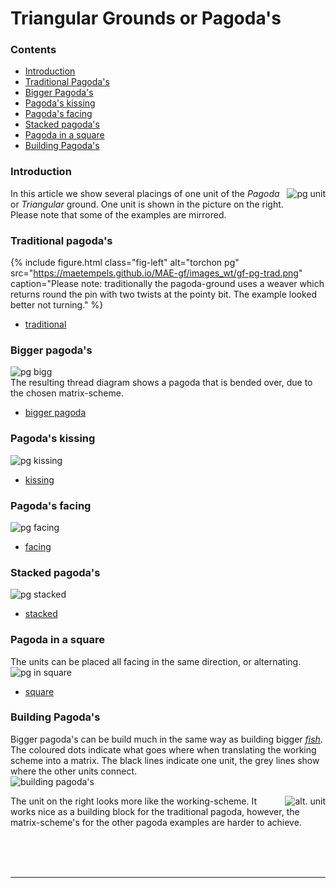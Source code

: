 # Triangular Grounds or Pagoda's

### Contents
* [Introduction](#introduction)
* [Traditional Pagoda's](#traditional-pagodas)
* [Bigger Pagoda's](#bigger-pagodas)
* [Pagoda's kissing](#pagodas-kissing)
* [Pagoda's facing](#pagodas-facing)
* [Stacked pagoda's](#stacked-pagodas)
* [Pagoda in a square](#pagoda-in-a-square)
* [Building Pagoda's](#building-pagodas)

### Introduction
<img alt="pg unit" align="right" src="https://maetempels.github.io/MAE-gf/images_wt/gf-pg-unit.png">

In this article we show several placings of one unit of the _Pagoda_ or _Triangular_ ground. One unit is shown in 
the picture on the right.          
Please note that some of the examples are mirrored.         

### Traditional pagoda's
{% include figure.html 
  class="fig-left" alt="torchon pg" 
  src="https://maetempels.github.io/MAE-gf/images_wt/gf-pg-trad.png" 
  caption="Please note: traditionally the pagoda-ground uses a weaver which returns round the pin with two twists at the pointy bit. The example looked better not turning." %}

* [traditional][ex-trad] 

### Bigger pagoda's
![pg bigg][pg-bigg]      
The resulting thread diagram shows a pagoda that is bended over, due to the chosen matrix-scheme.        
* [bigger pagoda][ex-bigg]
 
### Pagoda's kissing
![pg kissing][pg-kiss]
* [kissing][ex-kiss] 

### Pagoda's facing
![pg facing][pg-face]
* [facing][ex-face]

### Stacked pagoda's
![pg stacked][pg-stck]
* [stacked][ex-stck]
         
### Pagoda in a square
The units can be placed all facing in the same direction, or alternating.    
![pg in square][pg-sqre]       
* [square][ex-sqre]

### Building Pagoda's
Bigger pagoda's can be build much in the same way as building bigger [_fish_][fish-page].            
The coloured dots indicate what goes where when translating the working scheme into a matrix. The black lines indicate one unit, the grey lines show where the other units connect.         
![building pagoda's][build pagoda]

<img alt="alt. unit" align="right" src="https://maetempels.github.io/MAE-gf/images/gf-pg-uni2.png">
             
The unit on the right looks more like the working-scheme. It works nice as a building block for the traditional pagoda, however, the matrix-scheme's for the other pagoda examples are harder to achieve.         

<br><br><br>

***

[build pagoda]: https://maetempels.github.io/MAE-gf/images/gf%20build%20pagoda.png
[pg-uni2]: https://maetempels.github.io/MAE-gf/images/gf-pg-uni2.png
[pg-unit]: https://maetempels.github.io/MAE-gf/images_wt/gf-pg-unit.png
[pg-trad]: https://maetempels.github.io/MAE-gf/images_wt/gf-pg-trad.png
[pg-kiss]: https://maetempels.github.io/MAE-gf/images_wt/gf-pg-kiss.png
[pg-stck]: https://maetempels.github.io/MAE-gf/images_wt/gf-pg-stck.png
[pg-bigg]: https://maetempels.github.io/MAE-gf/images_wt/gf-pg-bigg.png
[pg-face]: https://maetempels.github.io/MAE-gf/images_wt/gf-pg-face.png
[pg-sqre]: https://maetempels.github.io/MAE-gf/images_wt/gf-pg-sqre.png

[fish-page]: https://maetempels.github.io/MAE-gf/docs/fish#fish-building

[ex-sqre]: https://d-bl.github.io/GroundForge/index.html?m=215-5-%0A-786-5%0A246-5-%3Bbricks%3B24%3B24%3B0%3B0&s1=ctct%20A1%3Dtctc%20B2%3Drctc%20A2%3Dctc%20F2%3Dlctclctcll%20D3%3Dctc%20E3%3Dctcrr%20D1%3Dctctt

[ex-trad]: https://d-bl.github.io/GroundForge/index.html?m=4-12%0A-5--%0A6-CD%3Bbricks%3B24%3B24%3B0%3B0&s1=ctc%20C1%3Dtttctc%20A2%3Dctcttt

[ex-bigg]: https://d-bl.github.io/GroundForge/index.html?m=5-----%0A-CDDD6%0A246631%0A224-12%3Bbricks%3B24%3B24%3B0%3B0&s1=ctc%20A1%3Dlllctc%20E4%3Dtttctc%20D1%3Dctclll%20E2%3Dctcttt

[ex-kiss]: https://d-bl.github.io/GroundForge/index.html?m=5---5---%0A-CD6-2AB%0A-468-127%3Bbricks%3B24%3B24%3B0%3B0&s1=ctc%20F3%3Dttctc%20H3%3Dttctc%20B1%3Dctctt%20D1%3Dctctt

[ex-face]: https://d-bl.github.io/GroundForge/index.html?m=5-----5-%0A-CD3AB-5%0A2468-7-1%0A----5-5-%0AD3AB-5-C%0A68-7-124%3Bbricks%3B24%3B24%3B0%3B0&s1=ctc%20D3%3Dttctc%20F4%3Dctctt%20F6%3Dttctc%20B4%3Dctctt%20H3%3Dttctc%20H1%3Dctctt%20D1%3Dctctt%20B6%3Dttctc

[ex-stck]: https://d-bl.github.io/GroundForge/index.html?m=5-4-5-%0A-215-5%0A5-78-1%0A8-4-58%3Bbricks%3B24%3B24%3B0%3B0&s1=ctc%20D3%3Dtttctcttt%20F3%3Dtttctcttt%20A2%3Dlllctc%20A4%3Dctclll
